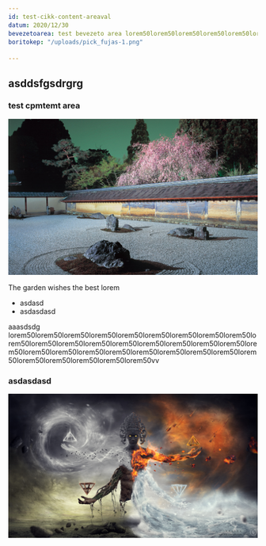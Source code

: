 ```yaml
---
id: test-cikk-content-areaval
datum: 2020/12/30
bevezetoarea: test bevezeto area lorem50lorem50lorem50lorem50lorem50lorem50lorem50lorem50lorem50lorem50lorem50lorem50lorem50lorem50lorem50lorem50  lorem50lorem50lorem50lorem50lorem50lorem50lorem50lorem50lorem50lorem50lorem50lorem50lorem50lorem50lorem50lorem50lorem50lorem50lorem50lorem50lorem50lorem50lorem50lorem50lorem50lorem50lorem50lorem50lorem50lorem50lorem50lorem50lorem50lorem50lorem50lorem50lorem50lorem50lorem50lorem50lorem50vv
boritokep: "/uploads/pick_fujas-1.png"

---
```

## asddsfgsdrgrg

### test cpmtemt area

![garden](/uploads/jap_garden.jpg "Japan garden")

The garden wishes the best lorem

* asdasd
* asdasdasd

aaasdsdg lorem50lorem50lorem50lorem50lorem50lorem50lorem50lorem50lorem50lorem50lorem50lorem50lorem50lorem50lorem50lorem50lorem50lorem50lorem50lorem50lorem50lorem50lorem50lorem50lorem50lorem50lorem50lorem50lorem50lorem50lorem50lorem50lorem50vv

### asdasdasd

![](/public/uploads/akasha.jpg)